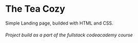 # The Tea Cozy

Simple Landing page, builded with HTML and CSS.



###### Project build as a part of the fullstack codeacademy course
